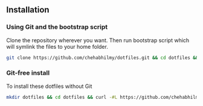 ## Installation

### Using Git and the bootstrap script

Clone the repository wherever you want. Then run bootstrap script which will symlink the files to your home folder.

```bash
git clone https://github.com/chehabhilmy/dotfiles.git && cd dotfiles && ./bootstrap.sh
```
### Git-free install
To install these dotfiles without Git

```bash
mkdir dotfiles && cd dotfiles && curl -#L https://github.com/chehabhilmy/dotfiles/tarball/master | tar -xzv --strip-components 1 && ./bootstrap.sh
```
